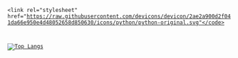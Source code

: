 
<code><link rel="stylesheet" href="https://raw.githubusercontent.com/devicons/devicon/2ae2a900d2f041da66e950e4d48052658d850630/icons/python/python-original.svg"</code>

[![Top Langs](https://github-readme-stats.vercel.app/api/top-langs/?username=ylmzKasap&layout=compact)](https://github.com/ylmzKasap)
